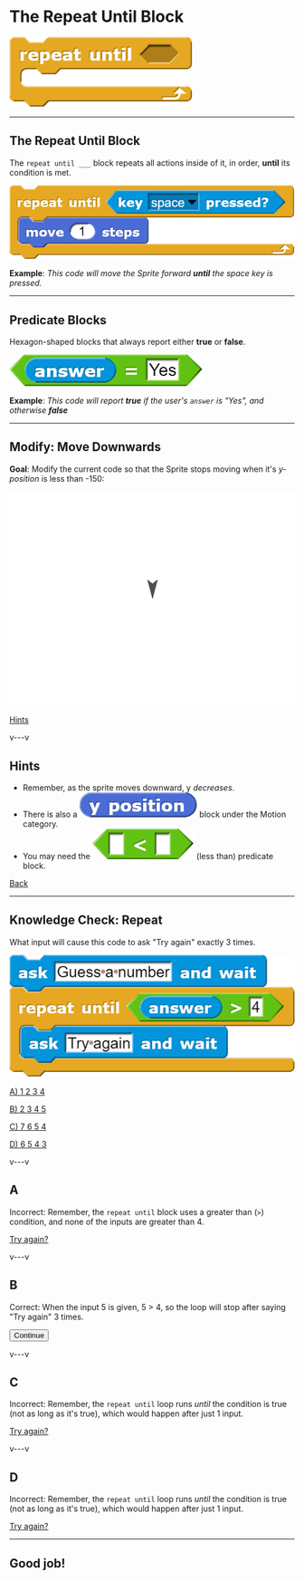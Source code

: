 # The Repeat Until Block

![](img/repeatUntil.png)

<!--
Notes:
- Move forward until sprite hits edge (can't do with repeat)
- Repeat until slide
- Fix code to work w/ repeat until, randomness
- Predicates: before right side
- Modify: Sprite points down instead
- Predicates
- Modify task to go down
- Explain repeat user input
- Quiz
-->

---
## The Repeat Until Block

The `repeat until ___` block repeats all actions inside of it, in order, **until** its condition is met.

![](img/repeatUntilSpace.png)

**Example**: *This code will move the Sprite forward **until** the space key is pressed.*

---
## Predicate Blocks

Hexagon-shaped blocks that always report either **true** or **false**.

![](img/equalsAnswerYes.png)

**Example**: *This code will report **true** if the user's `answer` is "Yes", and otherwise **false***

---
<!-- .slide: id="goDown" -->
## Modify: Move Downwards

**Goal**: Modify the current code so that the Sprite stops moving when it's *y-position* is less than -150:

![](img/goDown.gif) <!-- .element style="width: 40%" -->

<div class="quiz">

[Hints](#/goDown-hint)

</div>

v---v
<!-- .slide: id="goDown-hint" -->
## Hints

* Remember, as the sprite moves downward, y *decreases*.
* There is also a ![](img/yPosition.png) block under the Motion category.
* You may need the ![](img/lessThan.png) (less than) predicate block.

[Back](#/goDown)

---
<!-- .slide: id="q-input" -->
## Knowledge Check: Repeat
What input will cause this code to ask "Try again" exactly 3 times.

<div class="container">

<div class="col">

![](img/q-input.png)

</div>

<div class="col quiz">

[A) 1 2 3 4](#/a)

[B) 2 3 4 5](#/b)

[C) 7 6 5 4](#/c)

[D) 6 5 4 3](#/d)

</div>
</div>

v---v
<!-- .slide: id="a" -->
## A

Incorrect: Remember, the `repeat until` block uses a greater than (`>`) condition, and none of the inputs are greater than 4.

[Try again?](#/q-input)

v---v
<!-- .slide: id="b" data-background-color="#3333aa" -->
## B

Correct: When the input 5 is given, 5 > 4, so the loop will stop after saying "Try again" 3 times.

<button class="navigate-right btn btn-success">Continue</button>


v---v
<!-- .slide: id="c" -->
## C

Incorrect: Remember, the `repeat until` loop runs *until* the condition is true (not as long as it's true), which would happen after just 1 input.

[Try again?](#/q-input)

v---v
<!-- .slide: id="d" -->
## D

Incorrect: Remember, the `repeat until` loop runs *until* the condition is true (not as long as it's true), which would happen after just 1 input.

[Try again?](#/q-input)

---
<!-- .slide: id="q-input-finished" data-state="q-finished" -->
## Good job!